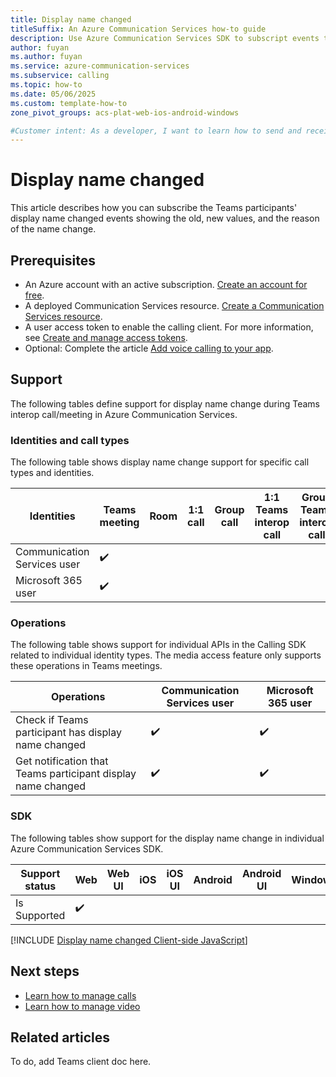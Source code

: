 ```yaml
---
title: Display name changed
titleSuffix: An Azure Communication Services how-to guide
description: Use Azure Communication Services SDK to subscript events that participants' display name change
author: fuyan
ms.author: fuyan
ms.service: azure-communication-services
ms.subservice: calling
ms.topic: how-to 
ms.date: 05/06/2025
ms.custom: template-how-to
zone_pivot_groups: acs-plat-web-ios-android-windows

#Customer intent: As a developer, I want to learn how to send and receive Media access state using SDK.
---
```


# Display name changed

This article describes how you can subscribe the Teams participants' display name changed events showing the old, new values, and the reason of the name change.

## Prerequisites

- An Azure account with an active subscription. [Create an account for free](https://azure.microsoft.com/free/?WT.mc_id=A261C142F). 
- A deployed Communication Services resource. [Create a Communication Services resource](../../quickstarts/create-communication-resource.md).
- A user access token to enable the calling client. For more information, see [Create and manage access tokens](../../quickstarts/identity/access-tokens.md).
- Optional: Complete the article [Add voice calling to your app](../../quickstarts/voice-video-calling/getting-started-with-calling.md).

## Support

The following tables define support for display name change during Teams interop call/meeting in Azure Communication Services.

### Identities and call types

The following table shows display name change support for specific call types and identities. 

|Identities                   | Teams meeting | Room | 1:1 call | Group call | 1:1 Teams interop call | Group Teams interop call |
|-----------------------------|---------------|------|----------|------------|------------------------|--------------------------|
|Communication Services user  | ✔️	          |      |          |     	     |	                      |	                       |
|Microsoft 365 user	          | ✔️	          |      |          |  	         |                        |                        |

### Operations

The following table shows support for individual APIs in the Calling SDK related to individual identity types. The media access feature only supports these operations in Teams meetings.

|Operations                     | Communication Services user | Microsoft 365 user | 
|-----------------------------|---------------|--------------------------|
| Check if Teams participant has display name changed                  | ✔️       | ✔️                       |
| Get notification that Teams participant display name changed    | ✔️           |    ✔️                      |


### SDK

The following tables show support for the display name change in individual Azure Communication Services SDK.

| Support status | Web | Web UI | iOS | iOS UI | Android | Android UI | Windows |
|----------------|-----|--------|--------|--------|----------|--------|---------|
| Is Supported   | ✔️  |        |        |        |          |        |         |		


[!INCLUDE [Display name changed Client-side JavaScript](./includes/display-name-changed/display-name-changed-web.md)]


## Next steps
- [Learn how to manage calls](./manage-calls.md)
- [Learn how to manage video](./manage-video.md)

## Related articles

To do, add Teams client doc here.
